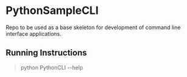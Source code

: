 # PythonSampleCLI
Repo to be used as a base skeleton for development of command line interface applications.

## Running Instructions

> python PythonCLI --help

